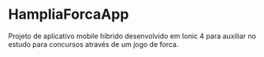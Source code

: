 # HampliaForcaApp
Projeto de aplicativo mobile híbrido desenvolvido em Ionic 4 para auxiliar no estudo para concursos através de um jogo de forca. 
